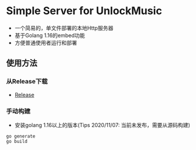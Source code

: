 # Simple Server for UnlockMusic
- 一个简易的，单文件部署的本地Http服务器
- 基于Golang 1.16的embed功能
- 方便普通使用者运行和部署

## 使用方法
### 从Release下载
- [Release](https://github.com/unlock-music/simple-server/releases)
### 手动构建
- 安装golang 1.16以上的版本(Tips 2020/11/07: 当前未发布，需要从源码构建)
```shell script
go generate
go build
```
